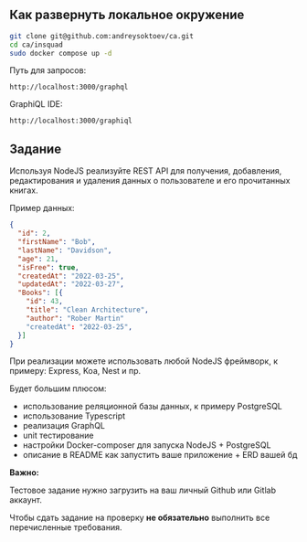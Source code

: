 ## Как развернуть локальное окружение

```bash
git clone git@github.com:andreysoktoev/ca.git
cd ca/insquad
sudo docker compose up -d
```
Путь для запросов:

    http://localhost:3000/graphql

GraphiQL IDE:

    http://localhost:3000/graphiql

## Задание

Используя NodeJS реализуйте REST API для получения, добавления, редактирования и удаления данных о пользователе и его прочитанных книгах.

Пример данных:
```json
{
  "id": 2,
  "firstName": "Bob",
  "lastName": "Davidson",
  "age": 21,
  "isFree": true,
  "createdAt": "2022-03-25",
  "updatedAt": "2022-03-27",
  "Books": [{
    "id": 43,
    "title": "Clean Architecture",
    "author": "Rober Martin"
    "createdAt": "2022-03-25",
  }]
}
```

При реализации можете использовать любой NodeJS фреймворк, к примеру: Express, Koa, Nest и пр.

Будет большим плюсом:
 + использование реляционной базы данных, к примеру PostgreSQL
 + использование Typescript
 + реализация GraphQL
 + unit тестирование
 + настройки Docker-composer для запуска NodeJS + PostgreSQL
 + описание в README как запустить ваше приложение + ERD вашей бд

**Важно:**

Тестовое задание нужно загрузить на ваш личный Github или Gitlab аккаунт.

Чтобы сдать задание на проверку **не обязательно** выполнить все перечисленные требования.